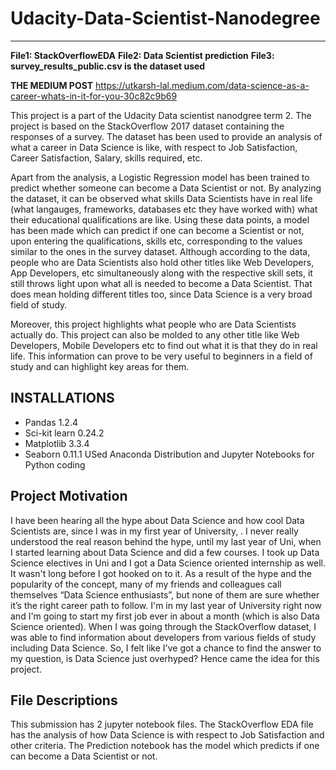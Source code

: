 # Udacity-Data-Scientist-Nanodegree
----
**File1: StackOverflowEDA**
**File2: Data Scientist prediction**
**File3: survey_results_public.csv is the dataset used**

**THE MEDIUM POST** 
https://utkarsh-lal.medium.com/data-science-as-a-career-whats-in-it-for-you-30c82c9b69

This project is a part of the Udacity Data scientist nanodgree term 2. The project is based on the StackOverflow 2017 dataset containing the responses of a survey. The dataset has been used to provide an analysis of what a career in Data Science is like, with respect to Job Satisfaction, Career Satisfaction, Salary, skills required, etc. 

Apart from the analysis, a Logistic Regression model has been trained to predict whether someone can become a Data Scientist or not. By analyzing the dataset, it can be observed what skills Data Scientists have in real life (what langauges, frameworks, databases etc they have worked with) what their educational qualifications are like. Using these data points, a model has been made which can predict if one can become a Scientist or not, upon entering the qualifications, skills etc, corresponding to the values similar to the ones in the survey dataset. Although according to the data, people who are Data Scientists also hold other titles like Web Developers, App Developers, etc simultaneously along with the respective skill sets, it still throws light upon what all is needed to become a Data Scientist. That does mean holding different titles too, since Data Science is a very broad field of study.

Moreover, this project highlights what people who are Data Scientists actually do. This project can also be molded to any other title like Web Developers, Mobile Developers etc to find out what it is that they do in real life. This information can prove to be very useful to beginners in a field of study and can highlight key areas for them.


**INSTALLATIONS**
----
* Pandas 1.2.4
* Sci-kit learn 0.24.2
* Matplotlib 3.3.4
* Seaborn 0.11.1
USed Anaconda Distribution and Jupyter Notebooks for Python coding

**Project Motivation**
----
I have been hearing all the hype about Data Science and how cool Data Scientists are, since I was in my first year of University, . I never really understood the real reason behind the hype, until my last year of Uni, when I started learning about Data Science and did a few courses. I took up Data Science electives in Uni and I got a Data Science oriented internship as well. It wasn't long before I got hooked on to it. As a result of the hype and the popularity of the concept, many of my friends and colleagues call themselves “Data Science enthusiasts”, but none of them are sure whether it’s the right career path to follow.
I'm in my last year of University right now and I'm going to start my first job ever in about a month (which is also Data Science oriented). When I was going through the StackOverflow dataset, I was able to find information about developers from various fields of study including Data Science. So, I felt like I've got a chance to find the answer to my question, is Data Science just overhyped? Hence came the idea for this project.

**File Descriptions**
----
This submission has 2 jupyter notebook files. The StackOverflow EDA file has the analysis of how Data Science is with respect to Job Satisfaction and other criteria. The Prediction notebook has the model which predicts if one can become a Data Scientist or not.
